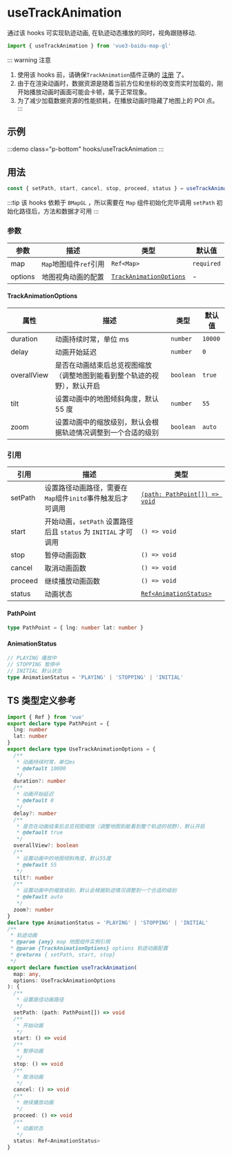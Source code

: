 # useTrackAnimation

通过该 hooks 可实现轨迹动画, 在轨迹动态播放的同时，视角跟随移动.

```ts
import { useTrackAnimation } from 'vue3-baidu-map-gl'
```

::: warning 注意

1. 使用该 hooks 前，请确保`TrackAnimation`插件正确的 [注册](../guide/config) 了。
2. 由于在渲染动画时，数据资源是随着当前方位和坐标的改变而实时加载的，刚开始播放动画时画面可能会卡顿，属于正常现象。
3. 为了减少加载数据资源的性能损耗，在播放动画时隐藏了地图上的 POI 点。
   :::

## 示例

:::demo class="p-bottom"
hooks/useTrackAnimation
:::

## 用法

```ts
const { setPath, start, cancel, stop, proceed, status } = useTrackAnimation(map, options)
```

:::tip
该 hooks 依赖于 `BMapGL` ，所以需要在 `Map` 组件初始化完毕调用 `setPath` 初始化路径后，方法和数据才可用
:::

### 参数

| 参数    | 描述                   | 类型                                              | 默认值     |
| ------- | ---------------------- | ------------------------------------------------- | ---------- |
| map     | `Map`地图组件`ref`引用 | `Ref<Map>`                                        | `required` |
| options | 地图视角动画的配置     | [`TrackAnimationOptions`](#trackanimationoptions) | -          |

#### TrackAnimationOptions

| 属性        | 描述                                                                     | 类型      | 默认值  |
| ----------- | ------------------------------------------------------------------------ | --------- | ------- |
| duration    | 动画持续时常，单位 ms                                                    | `number`  | `10000` |
| delay       | 动画开始延迟                                                             | `number`  | `0`     |
| overallView | 是否在动画结束后总览视图缩放（调整地图到能看到整个轨迹的视野），默认开启 | `boolean` | `true`  |
| tilt        | 设置动画中的地图倾斜角度，默认 55 度                                     | `number`  | `55`    |
| zoom        | 设置动画中的缩放级别，默认会根据轨迹情况调整到一个合适的级别             | `boolean` | `auto`  |

### 引用

| 引用    | 描述                                                            | 类型                                        |
| ------- | --------------------------------------------------------------- | ------------------------------------------- |
| setPath | 设置路径动画路径，需要在`Map`组件`initd`事件触发后才可调用      | [`(path: PathPoint[]) => void`](#pathpoint) |
| start   | 开始动画，`setPath` 设置路径后且 `status` 为 `INITIAL` 才可调用 | `() => void`                                |
| stop    | 暂停动画函数                                                    | `() => void`                                |
| cancel  | 取消动画函数                                                    | `() => void`                                |
| proceed | 继续播放动画函数                                                | `() => void`                                |
| status  | 动画状态                                                        | [`Ref<AnimationStatus>`](#animationstatus)  |

#### PathPoint

```ts
type PathPoint = { lng: number lat: number }
```

#### AnimationStatus

```ts
// PLAYING 播放中
// STOPPING 暂停中
// INITIAL 默认状态
type AnimationStatus = 'PLAYING' | 'STOPPING' | 'INITIAL'
```

## TS 类型定义参考

```ts
import { Ref } from 'vue'
export declare type PathPoint = {
  lng: number
  lat: number
}
export declare type UseTrackAnimationOptions = {
  /**
   * 动画持续时常，单位ms
   * @default 10000
   */
  duration?: number
  /**
   * 动画开始延迟
   * @default 0
   */
  delay?: number
  /**
   * 是否在动画结束后总览视图缩放（调整地图到能看到整个轨迹的视野），默认开启
   * @default true
   */
  overallView?: boolean
  /**
   * 设置动画中的地图倾斜角度，默认55度
   * @default 55
   */
  tilt?: number
  /**
   * 设置动画中的缩放级别，默认会根据轨迹情况调整到一个合适的级别
   * @default auto
   */
  zoom?: number
}
declare type AnimationStatus = 'PLAYING' | 'STOPPING' | 'INITIAL'
/**
 * 轨迹动画
 * @param {any} map 地图组件实例引用
 * @param {TrackAnimationOptions} options 轨迹动画配置
 * @returns { setPath, start, stop}
 */
export declare function useTrackAnimation(
  map: any,
  options: UseTrackAnimationOptions
): {
  /**
   * 设置路径动画路径
   */
  setPath: (path: PathPoint[]) => void
  /**
   * 开始动画
   */
  start: () => void
  /**
   * 暂停动画
   */
  stop: () => void
  /**
   * 取消动画
   */
  cancel: () => void
  /**
   * 继续播放动画
   */
  proceed: () => void
  /**
   * 动画状态
   */
  status: Ref<AnimationStatus>
}
```
